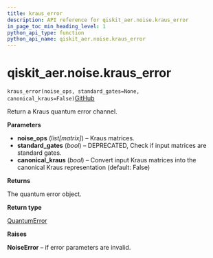 ```yaml
---
title: kraus_error
description: API reference for qiskit_aer.noise.kraus_error
in_page_toc_min_heading_level: 1
python_api_type: function
python_api_name: qiskit_aer.noise.kraus_error
---
```


# qiskit\_aer.noise.kraus\_error

<span id="qiskit_aer.noise.kraus_error" />

`kraus_error(noise_ops, standard_gates=None, canonical_kraus=False)`[GitHub](https://github.com/qiskit/qiskit/tree/stable/0.40/qiskit_aer/noise/errors/standard_errors.py "view source code")

Return a Kraus quantum error channel.

**Parameters**

*   **noise\_ops** (*list\[matrix]*) – Kraus matrices.
*   **standard\_gates** (*bool*) – DEPRECATED, Check if input matrices are standard gates.
*   **canonical\_kraus** (*bool*) – Convert input Kraus matrices into the canonical Kraus representation (default: False)

**Returns**

The quantum error object.

**Return type**

[QuantumError](qiskit_aer.noise.QuantumError "qiskit_aer.noise.QuantumError")

**Raises**

**NoiseError** – if error parameters are invalid.

